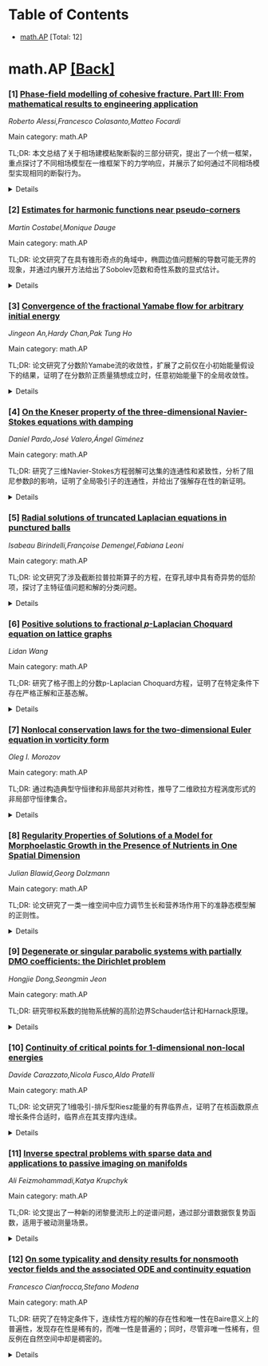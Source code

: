 <div id=toc></div>

# Table of Contents

- [math.AP](#math.AP) [Total: 12]


<div id='math.AP'></div>

# math.AP [[Back]](#toc)

### [1] [Phase-field modelling of cohesive fracture. Part III: From mathematical results to engineering application](https://arxiv.org/abs/2507.22072)
*Roberto Alessi,Francesco Colasanto,Matteo Focardi*

Main category: math.AP

TL;DR: 本文总结了关于相场建模粘聚断裂的三部分研究，提出了一个统一框架，重点探讨了不同相场模型在一维框架下的力学响应，并展示了如何通过不同相场模型实现相同的断裂行为。


<details>
  <summary>Details</summary>
Motivation: 建立一致且统一的相场建模框架，以解决粘聚断裂问题，并将前两部分的理论成果应用于实际物理问题。

Method: 基于前两部分的理论基础，分析不同相场模型在一维框架下的力学响应，并探讨如何通过不同相场模型实现相同的断裂行为。

Result: 展示了多种相场模型能够产生相同的粘聚断裂响应，尽管其相场和位移分布演化不同。

Conclusion: 本文为相场建模粘聚断裂提供了实用的数学框架，并将理论成果与物理应用联系起来。

Abstract: This paper concludes a three-part effort aimed at developing a consistent and
unified framework for the phase-field modeling of cohesive fracture. Building
on the theoretical foundations established in the first two parts, which
included a $\Gamma$-convergence result for a broad class of phase-field energy
functionals and the presentation of a rigorous analytical methodology for
constructing models tailored to specific cohesive laws, this third paper
explores the mechanical response of phase-field models, most of which are
novel, associated with different cohesive fracture behaviors within a
one-dimensional framework. Particular emphasis is placed on the possibility of
formulating distinct phase-field models that, despite exhibiting different
evolutions of their phase-field and displacement profiles, yield identical
cohesive fracture responses. Thus, this work aims at providing a practical
interpretation of the mathematical framework connecting the theoretical
insights established in the previous parts for physical relevant applications.

</details>


### [2] [Estimates for harmonic functions near pseudo-corners](https://arxiv.org/abs/2507.22178)
*Martin Costabel,Monique Dauge*

Main category: math.AP

TL;DR: 论文研究了在具有锥形奇点的角域中，椭圆边值问题解的导数可能无界的现象，并通过内展开方法给出了Sobolev范数和奇性系数的显式估计。


<details>
  <summary>Details</summary>
Motivation: 研究角域近似为更规则域时，解的Sobolev范数在极限情况下可能爆炸的现象。

Method: 利用广义幂级数的内展开方法，分析拉普拉斯算子在两种角域近似情况下的解。

Result: 通过内展开方法，证明了Sobolev范数和奇性系数可以用近似尺度的幂次显式估计。

Conclusion: 内展开方法为角域近似问题提供了简单且显式的估计工具。

Abstract: It is well known that derivatives of solutions to elliptic boundary value
problems may become unbounded near the corner of a domain with a conical
singularity, even if the data are smooth. When the corner domain is
approximated by more regular domains, then higher order Sobolev norms of the
solutions on these domains can blow up in the limit. We study this blow-up in
the simple example of the Laplace operator with Dirichlet conditions in two
situations: The rounding of a corner in any dimension, and the two-dimensional
situation where a polygonal corner is replaced by two or more corners with
smaller angles. We show how an inner expansion derived from a more general
recent result on converging expansions into generalized power series can be
employed to prove simple and explicit estimations for Sobolev norms and
singularity coefficients by powers of the approximation scale.

</details>


### [3] [Convergence of the fractional Yamabe flow for arbitrary initial energy](https://arxiv.org/abs/2507.22183)
*Jingeon An,Hardy Chan,Pak Tung Ho*

Main category: math.AP

TL;DR: 论文研究了分数阶Yamabe流的收敛性，扩展了之前仅在小初始能量假设下的结果，证明了在分数阶正质量猜想成立时，任意初始能量下的全局收敛性。


<details>
  <summary>Details</summary>
Motivation: 受Brendle的启发，研究分数阶Yamabe流在任意初始能量下的收敛性，填补了之前仅在小初始能量假设下的研究空白。

Method: 基于分数阶正质量猜想，采用分数阶几何分析方法，研究Yamabe流的收敛性。

Result: 证明了在分数阶正质量猜想成立时，分数阶Yamabe流对任意初始能量均能全局收敛。

Conclusion: 该研究扩展了分数阶Yamabe流的收敛理论，为分数阶几何问题的进一步研究提供了理论基础。

Abstract: Since the seminal paper of Graham and Zworski (Invent. Math. 2003), conformal
geometric problems are studied in the fractional setting. We consider the
convergence of fractional Yamabe flow, which is previously known under small
initial energy assumption. Inspired by the deep work of Brendle (J. Diff. Geom.
2005), we obtain the full convergence result for arbitrary initial energy,
whenever the (fractional) positive mass conjecture is valid.

</details>


### [4] [On the Kneser property of the three-dimensional Navier-Stokes equations with damping](https://arxiv.org/abs/2507.22510)
*Daniel Pardo,José Valero,Ángel Giménez*

Main category: math.AP

TL;DR: 研究了三维Navier-Stokes方程弱解可达集的连通性和紧致性，分析了阻尼参数β的影响，证明了全局吸引子的连通性，并给出了强解存在性的新证明。


<details>
  <summary>Details</summary>
Motivation: 探讨Navier-Stokes方程在阻尼条件下的解的性质，特别是可达集的拓扑特性及其与全局吸引子的关系。

Method: 通过分析阻尼参数β的不同取值，分别在弱拓扑和强拓扑下研究解的连通性和紧致性，并证明全局吸引子的连通性。

Result: 在强拓扑下证明了全局吸引子的连通性，并给出了其正则性结果及强解存在性的新证明。

Conclusion: 阻尼参数β对解的拓扑性质有显著影响，全局吸引子在强拓扑下具有连通性，且强解的存在性得到了新的验证。

Abstract: In this paper, we study the connectedness and compactness of the
attainability set of weak solutions to the three-dimensional Navier--Stokes
equations with damping. Depending on the value of the parameter \b{eta}, which
controls the damping term, we establish these results with respect to either
the weak or the strong topology of the phase space. In the latter case, we also
prove that the global attractor is connected. Additionally, we establish
results concerning the regularity of the global attractor and provide a new
proof of its existence for strong solutions.

</details>


### [5] [Radial solutions of truncated Laplacian equations in punctured balls](https://arxiv.org/abs/2507.22540)
*Isabeau Birindelli,Françoise Demengel,Fabiana Leoni*

Main category: math.AP

TL;DR: 论文研究了涉及截断拉普拉斯算子的方程，在穿孔球中具有奇异势的低阶项，探讨了主特征值问题和解的分类问题。


<details>
  <summary>Details</summary>
Motivation: 研究截断拉普拉斯算子在奇异势和超线性吸收低阶项下的行为，比较最大化与最小化算子的差异。

Method: 分析主特征值问题和解的渐近行为，比较截断拉普拉斯算子Pk+和Pk-的性质。

Result: Pk+的结果与k维拉普拉斯算子类似，而Pk-由于强退化性导致截然不同的结果。

Conclusion: 截断拉普拉斯算子的性质（Pk+或Pk-）显著影响方程的解行为，Pk-的强退化性带来独特现象。

Abstract: We consider equations involving the truncated laplacians and having lower
order terms with singular potentials posed in punctured balls. We study both
the principal eigenvalue problem and the problem of classification of
solutions, in dependence of their asymptotic behaviour near the origin, for
equations having also superlinear absorbing lower order terms. In the case of
the maximising truncated Laplacian "Pk+", owing to the mild degeneracy of the
operator, we obtain results which are analogous to the results for the
Laplacian in dimension k. On the other hand, for minimising operator "Pk-" we
show that the strong degeneracy in ellipticity of the operator produces
radically different results.

</details>


### [6] [Positive solutions to fractional $p$-Laplacian Choquard equation on lattice graphs](https://arxiv.org/abs/2507.22552)
*Lidan Wang*

Main category: math.AP

TL;DR: 研究了格子图上的分数p-Laplacian Choquard方程，证明了在特定条件下存在严格正解和正基态解。


<details>
  <summary>Details</summary>
Motivation: 探索分数p-Laplacian Choquard方程在离散格子图上的解的存在性，扩展相关理论。

Method: 使用山路定理证明严格正解的存在性，并通过Nehari流形方法证明正基态解的存在性。

Result: 在非线性项满足增长条件和单调性条件下，证明了方程存在严格正解和正基态解。

Conclusion: 为离散格子图上的分数p-Laplacian Choquard方程的解的存在性提供了理论支持。

Abstract: In this paper, we study the fractional $p$-Laplacian Choquard equation $$
(-\Delta)_{p}^{s} u+h(x)|u|^{p-2} u=\left(R_{\alpha} *F(u)\right)f(u) $$ on
lattice graphs $\mathbb{Z}^d$, where $s\in(0,1)$, $ p\geq 2$, $\alpha \in(0,
d)$ and $R_\alpha$ represents the Green's function of the discrete fractional
Laplacian that behaves as the Riesz potential. Under suitable assumptions on
the potential function $h$, we first prove the existence of a strictly positive
solution by the mountain-pass theorem for the nonlinearity $f$ satisfying some
growth conditions. Moreover, if we add some monotonicity condition, we
establish the existence of a positive ground state solution by the method of
Nehari manifold.

</details>


### [7] [Nonlocal conservation laws for the two-dimensional Euler equation in vorticity form](https://arxiv.org/abs/2507.22578)
*Oleg I. Morozov*

Main category: math.AP

TL;DR: 通过构造典型守恒律和非局部共对称性，推导了二维欧拉方程涡度形式的非局部守恒律集合。


<details>
  <summary>Details</summary>
Motivation: 研究二维欧拉方程的非局部守恒律，以扩展对其动力学行为的理解。

Method: 结合典型守恒律构造和非局部共对称性，并通过复变量旋转简化计算和结果展示。

Result: 成功推导出一系列非局部守恒律。

Conclusion: 该方法为研究欧拉方程的非局部性质提供了新工具。

Abstract: We combine the construction of the canonical conservation law and the
nonlocal cosymmetry to derive a collection of nonlocal conservation laws for
the two-dimensional Euler equation in vorticity form. For computational
convenience and simplicity of presentation of the results we perform a complex
rotation of the independent variables.

</details>


### [8] [Regularity Properties of Solutions of a Model for Morphoelastic Growth in the Presence of Nutrients in One Spatial Dimension](https://arxiv.org/abs/2507.22582)
*Julian Blawid,Georg Dolzmann*

Main category: math.AP

TL;DR: 论文研究了一类一维空间中应力调节生长和营养场作用下的准静态模型解的正则性。


<details>
  <summary>Details</summary>
Motivation: 探讨在营养场和弹性应力共同作用下的生长过程中，解的正则性及其数学性质。

Method: 通过空间每点的常微分方程确定纯生长后的体构型，再通过超弹性变分积分的最小化解恢复Dirichlet边界条件。

Result: 证明了模型解的正则性，并分析了生长过程与弹性变形、营养场之间的耦合关系。

Conclusion: 该模型为理解应力调节生长和营养场作用下的准静态过程提供了数学基础。

Abstract: Regularity properties of solutions for a class of quasi-stationary models in
one spatial dimension for stress-modulated growth in the presence of a nutrient
field are proven. At a given point in time the configuration of a body after
pure growth is determined by means of a family of ordinary differential
equations in every point in space. Subsequently, an elastic deformation, which
is given by the minimizer of a hyperelastic variational integral, is applied in
order to restore Dirichlet boundary conditions. While the ordinary differential
equations governing the growth process depend on the elastic stress and the
pullback of a nutrient concentration in the current configuration, the
hyperelastic variational problem is solved on the intermediate configuration
after pure growth. Additionally, the coefficients of the reaction-diffusion
equation determining the nutrient concentration in the current configuration
depend on the elastic deformation and the deformation due to pure growth.

</details>


### [9] [Degenerate or singular parabolic systems with partially DMO coefficients: the Dirichlet problem](https://arxiv.org/abs/2507.22663)
*Hongjie Dong,Seongmin Jeon*

Main category: math.AP

TL;DR: 研究带权系数的抛物系统解的高阶边界Schauder估计和Harnack原理。


<details>
  <summary>Details</summary>
Motivation: 探讨在带权系数条件下，抛物系统解的高阶边界估计问题，为退化或奇异方程的边界行为提供理论支持。

Method: 在部分Dini均值振荡假设下，建立$x_n^\alpha u$的高阶边界Schauder估计。

Result: 证明了带权系数的抛物系统解的高阶边界Schauder估计，并推广到高阶边界Harnack原理。

Conclusion: 为退化或奇异方程的边界行为提供了新的理论工具和估计方法。

Abstract: In this paper, we study solutions $u$ of parabolic systems in divergence form
with zero Dirichlet boundary conditions in the upper-half cylinder
$Q_1^+\subset \mathbb{R}^{n+1}$, where the coefficients are weighted by
$x_n^\alpha$, $\alpha\in(-\infty,1)$. We establish higher-order boundary
Schauder type estimates of $x_n^\alpha u$ under the assumption that the
coefficients have partially Dini mean oscillation. As an application, we also
achieve higher-order boundary Harnack principles for degenerate or singular
equations with H\"older continuous coefficients.

</details>


### [10] [Continuity of critical points for 1-dimensional non-local energies](https://arxiv.org/abs/2507.22721)
*Davide Carazzato,Nicola Fusco,Aldo Pratelli*

Main category: math.AP

TL;DR: 论文研究了1维吸引-排斥型Riesz能量的有界临界点，证明了在核函数原点增长条件合适时，临界点在其支撑内连续。


<details>
  <summary>Details</summary>
Motivation: 探讨吸引-排斥型Riesz能量的临界点性质，特别是在1维情况下的连续性。

Method: 假设核函数在原点具有特定增长条件，分析临界点的行为。

Result: 证明了临界点在其支撑内是连续的。

Conclusion: 在合适的核函数条件下，1维吸引-排斥型Riesz能量的临界点在其支撑内具有连续性。

Abstract: In this paper we deal with the bounded critical points of a Riesz energy of
attractive-repulsive type in dimension 1. Under suitable assumptions on the
growth of the kernel in the origin, we are able to prove that they are
continuous inside their support.

</details>


### [11] [Inverse spectral problems with sparse data and applications to passive imaging on manifolds](https://arxiv.org/abs/2507.22723)
*Ali Feizmohammadi,Katya Krupchyk*

Main category: math.AP

TL;DR: 论文提出了一种新的闭黎曼流形上的逆谱问题，通过部分谱数据恢复势函数，适用于被动测量场景。


<details>
  <summary>Details</summary>
Motivation: 研究动机源于单次被动测量的逆问题，旨在解决从有限观测数据中恢复势函数的问题。

Method: 方法基于分析薛定谔算子的部分谱数据（特征值和特征函数在流形子集上的限制），无需正交性假设或全局归一化信息。

Result: 结果表明，在部分数据条件下，可以唯一恢复势函数，并推广到一类演化偏微分方程中。

Conclusion: 结论提出了一种适用于被动成像的谱框架，扩展了逆谱理论的应用范围。

Abstract: Motivated by inverse problems with a single passive measurement, we introduce
and analyze a new class of inverse spectral problems on closed Riemannian
manifolds. Specifically, we establish two general uniqueness results for the
recovery of a potential in the stationary Schr\"odinger operator from partial
spectral data, which consists of a possibly sparse subset of its eigenvalues
and the restrictions of the corresponding eigenfunctions to a nonempty open
subset of the manifold. Crucially, the eigenfunctions are not assumed to be
orthogonal, and no information about global norming constants is required.
  The partial data formulation of our inverse spectral problems is naturally
suited to the analysis of inverse problems with passive measurements, where
only limited observational access to the solution is available. Leveraging this
structure, we establish generic uniqueness results for a broad class of
evolutionary PDEs, in which both the coefficients and the initial or source
data are to be recovered from knowledge of the solution restricted to a subset
of spacetime. These results introduce a spectral framework for passive imaging
and extend inverse spectral theory into a regime characterized by highly
incomplete, yet physically realistic, data.

</details>


### [12] [On some typicality and density results for nonsmooth vector fields and the associated ODE and continuity equation](https://arxiv.org/abs/2507.22754)
*Francesco Cianfrocca,Stefano Modena*

Main category: math.AP

TL;DR: 研究了在特定条件下，连续性方程的解的存在性和唯一性在Baire意义上的普遍性，发现存在性是稀有的，而唯一性是普遍的；同时，尽管非唯一性稀有，但反例在自然空间中却是稠密的。


<details>
  <summary>Details</summary>
Motivation: 探讨在L^1_t L^q_x空间中，连续性方程的解的存在性和唯一性的普遍性，以及非唯一性反例的分布情况。

Method: 通过Baire分类和Sobolev空间分析，研究解的存在性和唯一性，并构造稠密的反例子集。

Result: 在特定条件下，解的存在性是稀有的（meager），而唯一性是普遍的（generic）；非唯一性反例在自然空间中稠密。

Conclusion: 解的唯一性在Baire意义上是普遍的，但反例在空间中仍然稠密，表明非唯一性现象在理论上是重要的。

Abstract: These notes address two problems. First, we investigate the question of ``how
many'' are (in Baire sense) vector fields in $L^1_t L^q_x$, $q \in [1,
\infty)$, for which existence and/or uniqueness of local, distributional
solutions to the associated continuity equation holds. We show that, in certain
regimes, existence of solutions (even locally in time, for at least one nonzero
initial datum) is a meager property, whereas, on the contrary, uniqueness of
solutions is a generic property. Secondly, despite the fact that non-uniqueness
is a meager property, we prove that (Sobolev) counterexamples to uniqueness,
both for the continuity equation and for the ODE, in the spirit of [Bru\`e,
Colombo, Kumar 2024] and [Kumar 2024] respectively, form a dense subset of the
natural ambient space they live in.

</details>
